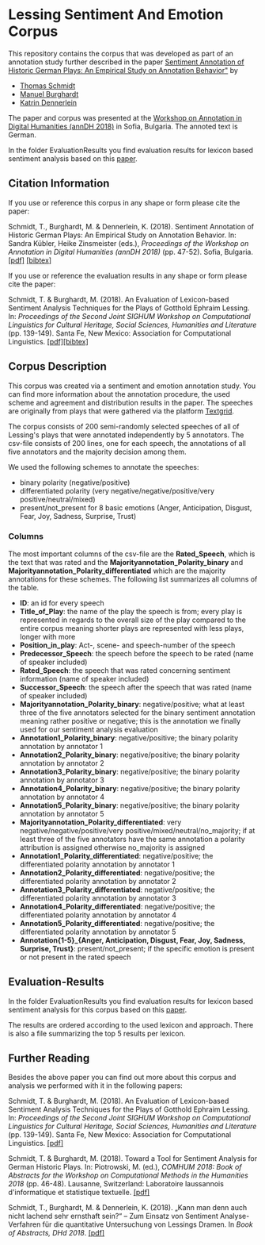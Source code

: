 # Lessing Sentiment And Emotion Corpus

This repository contains the corpus that was developed as part of an annotation study further described in the paper <a href="https://epub.uni-regensburg.de/37486/1/annDH18_after_Review_%2BExpertAnnotations_mb_v3.pdf">Sentiment Annotation of Historic German Plays: An Empirical Study on Annotation Behavior"</a> by 
<ul>
  <li><a href="https://www.uni-regensburg.de/sprache-literatur-kultur/medieninformatik/sekretariat-team/thomas-schmidt/index.html">Thomas Schmidt</a></li>
  <li><a href="https://ch.uni-leipzig.de/burghardt/">Manuel Burghardt</a></li>
  <li><a href="https://www.germanistik.uni-wuerzburg.de/ndl1/mitarbeiter/dennerlein/">Katrin Dennerlein</a></li> 
</ul>
The paper and corpus was presented at the <a href="http://ceur-ws.org/Vol-2155/">Workshop on Annotation in Digital Humanities (annDH 2018)</a> in Sofia, Bulgaria. The annoted text is German.

In the folder EvaluationResults you find evaluation results for lexicon based sentiment analysis based on this <a href="https://www.aclweb.org/anthology/W18-4516.pdf">paper</a>.

## Citation Information

If you use or reference this corpus in any shape or form please cite the paper:

Schmidt, T., Burghardt, M. & Dennerlein, K. (2018). Sentiment Annotation of Historic German Plays: An Empirical Study on Annotation Behavior. In: Sandra Kübler, Heike Zinsmeister (eds.), <em>Proceedings of the Workshop on Annotation in Digital Humanities (annDH 2018)</em> (pp. 47-52). Sofia, Bulgaria. <a href="https://epub.uni-regensburg.de/37486/1/annDH18_after_Review_%2BExpertAnnotations_mb_v3.pdf">[pdf]</a> <a href="https://epub.uni-regensburg.de/cgi/export/eprint/37486/BibTeX/epub-eprint-37486.bib">[bibtex]</a> 

If you use or reference the evaluation results in any shape or form please cite the paper:

Schmidt, T. & Burghardt, M. (2018). An Evaluation of Lexicon-based Sentiment Analysis Techniques for the Plays of Gotthold Ephraim Lessing. In: <em>Proceedings of the Second Joint SIGHUM Workshop on Computational Linguistics for Cultural Heritage, Social Sciences, Humanities and Literature</em> (pp. 139-149). Santa Fe, New Mexico: Association for Computational Linguistics. <a href="https://www.aclweb.org/anthology/W18-4516.pdf">[pdf]</a><a href="https://epub.uni-regensburg.de/cgi/export/eprint/43702/BibTeX/epub-eprint-43702.bib">[bibtex]</a> 

## Corpus Description

This corpus was created via a sentiment and emotion annotation study. You can find more information about the annotation procedure, the used scheme and agreement and distribution results in the paper. The speeches are originally from plays that were gathered via the platform <a href="https://textgrid.de/">Textgrid</a>.

The corpus consists of 200 semi-randomly selected speeches of all of Lessing's plays that were annotated independently by 5 annotators. The csv-file consists of 200 lines, one for each speech, the annotations of all five annotators and the majority decision among them.

We used the following schemes to annotate the speeches:
- binary polarity (negative/positive)
- differentiated polarity (very negative/negative/positive/very positive/neutral/mixed)
- present/not_present for 8 basic emotions (Anger, Anticipation, Disgust, Fear, Joy, Sadness, Surprise, Trust)

### Columns

The most important columns of the csv-file are the <b>Rated_Speech</b>, which is the text that was rated and the <b>Majorityannotation_Polarity_binary</b> and <b>Majorityannotation_Polarity_differentiated</b> which are the majority annotations for these schemes. The following list summarizes all columns of the table.

- <b>ID</b>: an id for every speech
- <b>Title_of_Play</b>: the name of the play the speech is from; every play is represented in regards to the overall size of the play compared to the entire corpus meaning shorter plays are represented with less plays, longer with more
- <b>Position_in_play</b>: Act-, scene- and speech-number of the speech
- <b>Predecessor_Speech</b>: the speech before the speech to be rated (name of speaker included)
- <b>Rated_Speech</b>: the speech that was rated concerning sentiment information (name of speaker included)
- <b>Successor_Speech</b>: the speech after the speech that was rated (name of speaker included)
- <b>Majorityannotation_Polarity_binary</b>: negative/positive; what at least three of the five annotators selected for the binary sentiment annotation meaning rather positive or negative; this is the annotation we finally used for our sentiment analysis evaluation
- <b>Annotation1_Polarity_binary</b>: negative/positive; the binary polarity annotation by annotator 1
- <b>Annotation2_Polarity_binary</b>: negative/positive; the binary polarity annotation by annotator 2
- <b>Annotation3_Polarity_binary</b>: negative/positive; the binary polarity annotation by annotator 3
- <b>Annotation4_Polarity_binary</b>: negative/positive; the binary polarity annotation by annotator 4
- <b>Annotation5_Polarity_binary</b>: negative/positive; the binary polarity annotation by annotator 5
- <b>Majorityannotation_Polarity_differentiated</b>: very negative/negative/positive/very positive/mixed/neutral/no_majority; if at least three of the five annotators have the same annotation a polarity attribution is assigned otherwise no_majority is assigned
- <b>Annotation1_Polarity_differentiated</b>: negative/positive; the differentiated polarity annotation by annotator 1
- <b>Annotation2_Polarity_differentiated</b>: negative/positive; the differentiated polarity annotation by annotator 2
- <b>Annotation3_Polarity_differentiated</b>: negative/positive; the differentiated polarity annotation by annotator 3
- <b>Annotation4_Polarity_differentiated</b>: negative/positive; the differentiated polarity annotation by annotator 4
- <b>Annotation5_Polarity_differentiated</b>: negative/positive; the differentiated polarity annotation by annotator 5
- <b>Annotation{1-5}_{Anger, Anticipation, Disgust, Fear, Joy, Sadness, Surprise, Trust}</b>: present/not_present; if the specific emotion is present or not present in the rated speech

## Evaluation-Results

In the folder EvaluationResults you find evaluation results for lexicon based sentiment analysis for this corpus based on this <a href="https://www.aclweb.org/anthology/W18-4516.pdf">paper</a>.

The results are ordered according to the used lexicon and approach. There is also a file summarizing the top 5 results per lexicon.

## Further Reading
Besides the above paper you can find out more about this corpus and analysis we performed with it in the following papers:

Schmidt, T. & Burghardt, M. (2018). An Evaluation of Lexicon-based Sentiment Analysis Techniques for the Plays of Gotthold Ephraim Lessing. In: <em>Proceedings of the Second Joint SIGHUM Workshop on Computational Linguistics for Cultural Heritage, Social Sciences, Humanities and Literature</em> (pp. 139-149). Santa Fe, New Mexico: Association for Computational Linguistics. <a href="https://www.aclweb.org/anthology/W18-4516.pdf">[pdf]</a>

Schmidt, T. & Burghardt, M. (2018). Toward a Tool for Sentiment Analysis for German Historic Plays. In: Piotrowski, M. (ed.), <em>COMHUM 2018: Book of Abstracts for the Workshop on Computational Methods in the Humanities 2018</em> (pp. 46-48). Lausanne, Switzerland: Laboratoire laussannois d'informatique et statistique textuelle. <a href="https://epub.uni-regensburg.de/37575/1/ComHum2018-Epub-Version.pdf">[pdf]</a>

Schmidt, T., Burghardt, M. & Dennerlein, K. (2018). „Kann man denn auch nicht lachend sehr ernsthaft sein?“ – Zum Einsatz von Sentiment Analyse-Verfahren für die quantitative Untersuchung von Lessings Dramen. In <em>Book of Abstracts, DHd 2018</em>. <a href="https://epub.uni-regensburg.de/37579/1/Self-Archiving-Version_DHd-2018.pdf">[pdf]</a>

